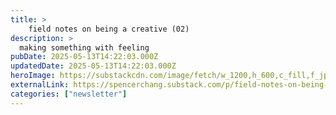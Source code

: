 ```yaml
---
title: >
    field notes on being a creative (02)
description: >
  making something with feeling
pubDate: 2025-05-13T14:22:03.000Z
updatedDate: 2025-05-13T14:22:03.000Z
heroImage: https://substackcdn.com/image/fetch/w_1200,h_600,c_fill,f_jpg,q_auto:good,fl_progressive:steep,g_auto/https%3A%2F%2Fsubstack-post-media.s3.amazonaws.com%2Fpublic%2Fimages%2F24973d27-b57e-47c3-86df-b6aac4be3bc4_911x991.png
externalLink: https://spencerchang.substack.com/p/field-notes-on-being-a-creative-02
categories: ["newsletter"]
---
```

    